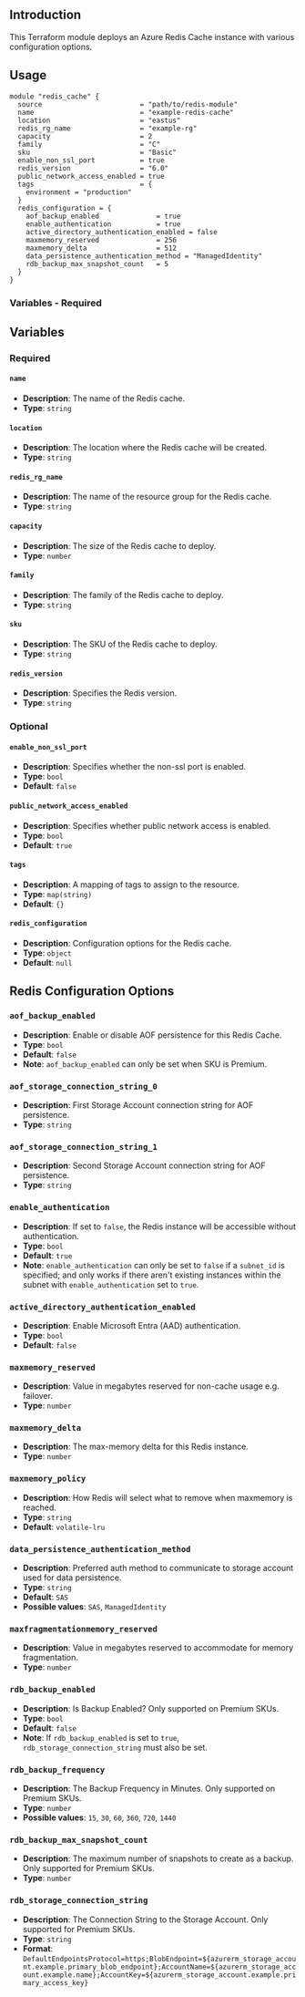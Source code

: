 ## Introduction

This Terraform module deploys an Azure Redis Cache instance with various configuration options.

## Usage

```
module "redis_cache" {
  source                        = "path/to/redis-module"
  name                          = "example-redis-cache"
  location                      = "eastus"
  redis_rg_name                 = "example-rg"
  capacity                      = 2
  family                        = "C"
  sku                           = "Basic"
  enable_non_ssl_port           = true
  redis_version                 = "6.0"
  public_network_access_enabled = true
  tags                          = {
    environment = "production"
  }
  redis_configuration = {
    aof_backup_enabled              = true
    enable_authentication           = true
    active_directory_authentication_enabled = false
    maxmemory_reserved              = 256
    maxmemory_delta                 = 512
    data_persistence_authentication_method = "ManagedIdentity"
    rdb_backup_max_snapshot_count   = 5
  }
}
```

### Variables - Required

## Variables

### Required

#### `name`

- **Description**: The name of the Redis cache.
- **Type**: `string`

#### `location`

- **Description**: The location where the Redis cache will be created.
- **Type**: `string`

#### `redis_rg_name`

- **Description**: The name of the resource group for the Redis cache.
- **Type**: `string`

#### `capacity`

- **Description**: The size of the Redis cache to deploy.
- **Type**: `number`

#### `family`

- **Description**: The family of the Redis cache to deploy.
- **Type**: `string`

#### `sku`

- **Description**: The SKU of the Redis cache to deploy.
- **Type**: `string`

#### `redis_version`

- **Description**: Specifies the Redis version.
- **Type**: `string`

### Optional

#### `enable_non_ssl_port`

- **Description**: Specifies whether the non-ssl port is enabled.
- **Type**: `bool`
- **Default**: `false`

#### `public_network_access_enabled`

- **Description**: Specifies whether public network access is enabled.
- **Type**: `bool`
- **Default**: `true`

#### `tags`

- **Description**: A mapping of tags to assign to the resource.
- **Type**: `map(string)`
- **Default**: `{}`

#### `redis_configuration`

- **Description**: Configuration options for the Redis cache.
- **Type**: `object`
- **Default**: `null`

## Redis Configuration Options

### `aof_backup_enabled`

- **Description**: Enable or disable AOF persistence for this Redis Cache.
- **Type**: `bool`
- **Default**: `false`
- **Note**: `aof_backup_enabled` can only be set when SKU is Premium.

### `aof_storage_connection_string_0`

- **Description**: First Storage Account connection string for AOF persistence.
- **Type**: `string`

### `aof_storage_connection_string_1`

- **Description**: Second Storage Account connection string for AOF persistence.
- **Type**: `string`

### `enable_authentication`

- **Description**: If set to `false`, the Redis instance will be accessible without authentication.
- **Type**: `bool`
- **Default**: `true`
- **Note**: `enable_authentication` can only be set to `false` if a `subnet_id` is specified; and only works if there aren't existing instances within the subnet with `enable_authentication` set to `true`.

### `active_directory_authentication_enabled`

- **Description**: Enable Microsoft Entra (AAD) authentication.
- **Type**: `bool`
- **Default**: `false`

### `maxmemory_reserved`

- **Description**: Value in megabytes reserved for non-cache usage e.g. failover.
- **Type**: `number`

### `maxmemory_delta`

- **Description**: The max-memory delta for this Redis instance.
- **Type**: `number`

### `maxmemory_policy`

- **Description**: How Redis will select what to remove when maxmemory is reached.
- **Type**: `string`
- **Default**: `volatile-lru`

### `data_persistence_authentication_method`

- **Description**: Preferred auth method to communicate to storage account used for data persistence.
- **Type**: `string`
- **Default**: `SAS`
- **Possible values**: `SAS`, `ManagedIdentity`

### `maxfragmentationmemory_reserved`

- **Description**: Value in megabytes reserved to accommodate for memory fragmentation.
- **Type**: `number`

### `rdb_backup_enabled`

- **Description**: Is Backup Enabled? Only supported on Premium SKUs.
- **Type**: `bool`
- **Default**: `false`
- **Note**: If `rdb_backup_enabled` is set to `true`, `rdb_storage_connection_string` must also be set.

### `rdb_backup_frequency`

- **Description**: The Backup Frequency in Minutes. Only supported on Premium SKUs.
- **Type**: `number`
- **Possible values**: `15`, `30`, `60`, `360`, `720`, `1440`

### `rdb_backup_max_snapshot_count`

- **Description**: The maximum number of snapshots to create as a backup. Only supported for Premium SKUs.
- **Type**: `number`

### `rdb_storage_connection_string`

- **Description**: The Connection String to the Storage Account. Only supported for Premium SKUs.
- **Type**: `string`
- **Format**: `DefaultEndpointsProtocol=https;BlobEndpoint=${azurerm_storage_account.example.primary_blob_endpoint};AccountName=${azurerm_storage_account.example.name};AccountKey=${azurerm_storage_account.example.primary_access_key}`
